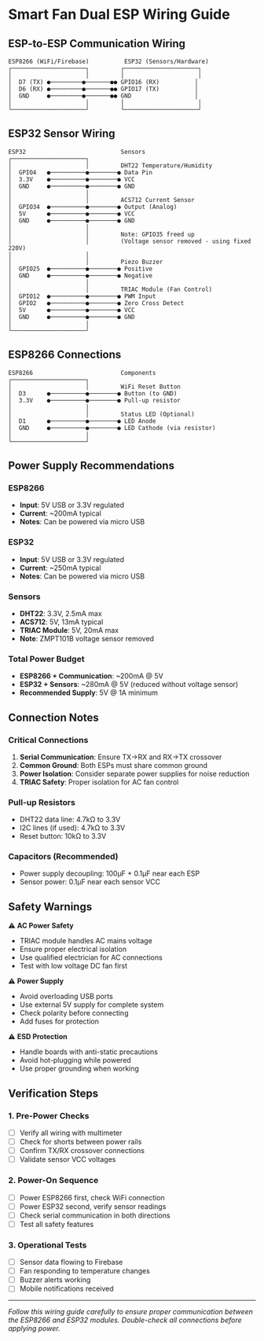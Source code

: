 # Smart Fan Dual ESP Wiring Guide

## ESP-to-ESP Communication Wiring

```
ESP8266 (WiFi/Firebase)          ESP32 (Sensors/Hardware)
┌─────────────────────┐         ┌─────────────────────┐
│                     │         │                     │
│  D7 (TX) ●─────────●───────●● GPIO16 (RX)          │
│  D6 (RX) ●─────────●───────●● GPIO17 (TX)          │
│  GND     ●─────────●───────●● GND                  │
│                     │         │                     │
└─────────────────────┘         └─────────────────────┘
```

## ESP32 Sensor Wiring

```
ESP32                           Sensors
┌─────────────────────┐         
│                     │         DHT22 Temperature/Humidity
│  GPIO4   ●──────────●────────● Data Pin
│  3.3V    ●──────────●────────● VCC
│  GND     ●──────────●────────● GND
│                     │         
│                     │         ACS712 Current Sensor
│  GPIO34  ●──────────●────────● Output (Analog)
│  5V      ●──────────●────────● VCC
│  GND     ●──────────●────────● GND
│                     │         
│                     │         Note: GPIO35 freed up
│                     │         (Voltage sensor removed - using fixed 220V)
│                     │         
│                     │         Piezo Buzzer
│  GPIO25  ●──────────●────────● Positive
│  GND     ●──────────●────────● Negative
│                     │         
│                     │         TRIAC Module (Fan Control)
│  GPIO12  ●──────────●────────● PWM Input
│  GPIO2   ●──────────●────────● Zero Cross Detect
│  5V      ●──────────●────────● VCC
│  GND     ●──────────●────────● GND
│                     │         
└─────────────────────┘         
```

## ESP8266 Connections

```
ESP8266                         Components
┌─────────────────────┐         
│                     │         WiFi Reset Button
│  D3      ●──────────●────────● Button (to GND)
│  3.3V    ●──────────●────────● Pull-up resistor
│                     │         
│                     │         Status LED (Optional)
│  D1      ●──────────●────────● LED Anode
│  GND     ●──────────●────────● LED Cathode (via resistor)
│                     │         
└─────────────────────┘         
```

## Power Supply Recommendations

### ESP8266
- **Input**: 5V USB or 3.3V regulated
- **Current**: ~200mA typical
- **Notes**: Can be powered via micro USB

### ESP32  
- **Input**: 5V USB or 3.3V regulated
- **Current**: ~250mA typical
- **Notes**: Can be powered via micro USB

### Sensors
- **DHT22**: 3.3V, 2.5mA max
- **ACS712**: 5V, 13mA typical
- **TRIAC Module**: 5V, 20mA max
- **Note**: ZMPT101B voltage sensor removed

### Total Power Budget
- **ESP8266 + Communication**: ~200mA @ 5V
- **ESP32 + Sensors**: ~280mA @ 5V (reduced without voltage sensor)
- **Recommended Supply**: 5V @ 1A minimum

## Connection Notes

### Critical Connections
1. **Serial Communication**: Ensure TX→RX and RX→TX crossover
2. **Common Ground**: Both ESPs must share common ground
3. **Power Isolation**: Consider separate power supplies for noise reduction
4. **TRIAC Safety**: Proper isolation for AC fan control

### Pull-up Resistors
- DHT22 data line: 4.7kΩ to 3.3V
- I2C lines (if used): 4.7kΩ to 3.3V
- Reset button: 10kΩ to 3.3V

### Capacitors (Recommended)
- Power supply decoupling: 100µF + 0.1µF near each ESP
- Sensor power: 0.1µF near each sensor VCC

## Safety Warnings

⚠️ **AC Power Safety**
- TRIAC module handles AC mains voltage
- Ensure proper electrical isolation
- Use qualified electrician for AC connections
- Test with low voltage DC fan first

⚠️ **Power Supply**
- Avoid overloading USB ports
- Use external 5V supply for complete system
- Check polarity before connecting
- Add fuses for protection

⚠️ **ESD Protection**
- Handle boards with anti-static precautions
- Avoid hot-plugging while powered
- Use proper grounding when working

## Verification Steps

### 1. Pre-Power Checks
- [ ] Verify all wiring with multimeter
- [ ] Check for shorts between power rails
- [ ] Confirm TX/RX crossover connections
- [ ] Validate sensor VCC voltages

### 2. Power-On Sequence
- [ ] Power ESP8266 first, check WiFi connection
- [ ] Power ESP32 second, verify sensor readings
- [ ] Check serial communication in both directions
- [ ] Test all safety features

### 3. Operational Tests
- [ ] Sensor data flowing to Firebase
- [ ] Fan responding to temperature changes
- [ ] Buzzer alerts working
- [ ] Mobile notifications received

---

*Follow this wiring guide carefully to ensure proper communication between the ESP8266 and ESP32 modules. Double-check all connections before applying power.*